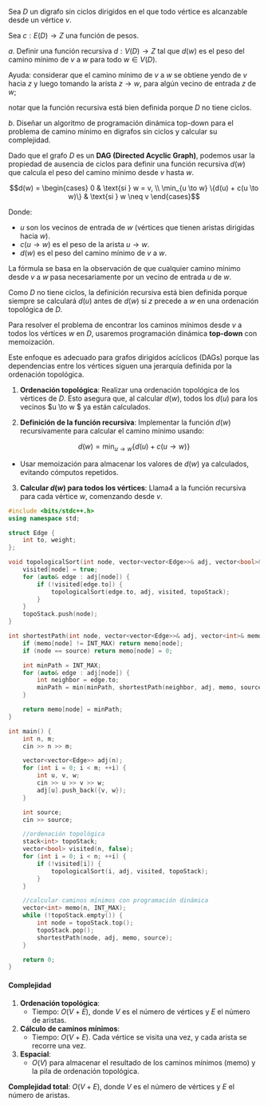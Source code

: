 Sea $D$ un digrafo sin ciclos dirigidos en el que todo vértice es alcanzable desde un vértice $v$. 

Sea $c : E(D) \to Z$ una función de pesos.

$a.$ Definir una función recursiva $d : V (D) \to Z$ tal que $d(w)$ es el peso del camino mínimo de $v$ a $w$ para todo $w \in V (D)$. 

Ayuda: considerar que el camino mínimo de $v$ a $w$ se obtiene
yendo de $v$ hacia $z$ y luego tomando la arista $z \to w$, para algún vecino de entrada $z$ de $w$;

notar que la función recursiva está bien definida porque $D$ no tiene ciclos.

$b.$ Diseñar un algoritmo de programación dinámica top-down para el problema de camino
mínimo en digrafos sin ciclos y calcular su complejidad.

Dado que el grafo $D$ es un **DAG (Directed Acyclic Graph)**, podemos usar la propiedad de ausencia de ciclos para definir una función recursiva $d(w)$ que calcula el peso del camino mínimo desde $v$ hasta $w$. 

```math
d(w) = \begin{cases} 
0 & \text{si } w = v, \\ 
\min_{u \to w} \{d(u) + c(u \to w)\} & \text{si } w \neq v
\end{cases}
```

Donde:
- $u$ son los vecinos de entrada de $w$ (vértices que tienen aristas dirigidas hacia $w$).
- $c(u \to w)$ es el peso de la arista $u \to w$.
- $d(w)$ es el peso del camino mínimo de $v$ a $w$.

La fórmula se basa en la observación de que cualquier camino mínimo desde $v$ a $w$ pasa necesariamente por un vecino de entrada $u$ de $w$.

Como $D$ no tiene ciclos, la definición recursiva está bien definida porque siempre se calculará $d(u)$ antes de $d(w)$ si $z$ precede a $w$ en una ordenación topológica de $D$.

Para resolver el problema de encontrar los caminos mínimos desde $v$ a todos los vértices $w$ en $D$, usaremos programación dinámica **top-down** con memoización. 

Este enfoque es adecuado para grafos dirigidos acíclicos (DAGs) porque las dependencias entre los vértices siguen una jerarquía definida por la ordenación topológica.

1. **Ordenación topológica**: Realizar una ordenación topológica de los vértices de $D$. Esto asegura que, al calcular $d(w)$, todos los $d(u)$ para los vecinos $u \to w $ ya están calculados.

2. **Definición de la función recursiva**: Implementar la función $d(w)$ recursivamente para calcular el camino mínimo usando:

$$d(w) = \min_{u \to w} \{d(u) + c(u \to w)\}$$

- Usar memoización para almacenar los valores de $d(w)$ ya calculados, evitando cómputos repetidos.

3. **Calcular $d(w)$ para todos los vértices**: Llama4 a la función recursiva para cada vértice $w$, comenzando desde $v$.

```cpp
#include <bits/stdc++.h>
using namespace std;

struct Edge {
    int to, weight;
};

void topologicalSort(int node, vector<vector<Edge>>& adj, vector<bool>& visited, stack<int>& topoStack) {
    visited[node] = true;
    for (auto& edge : adj[node]) {
        if (!visited[edge.to]) {
            topologicalSort(edge.to, adj, visited, topoStack);
        }
    }
    topoStack.push(node);
}

int shortestPath(int node, vector<vector<Edge>>& adj, vector<int>& memo, int source) {
    if (memo[node] != INT_MAX) return memo[node];
    if (node == source) return memo[node] = 0;

    int minPath = INT_MAX;
    for (auto& edge : adj[node]) {
        int neighbor = edge.to;
        minPath = min(minPath, shortestPath(neighbor, adj, memo, source) + edge.weight);
    }

    return memo[node] = minPath;
}

int main() {
    int n, m;
    cin >> n >> m;

    vector<vector<Edge>> adj(n);
    for (int i = 0; i < m; ++i) {
        int u, v, w;
        cin >> u >> v >> w;
        adj[u].push_back({v, w});
    }

    int source;
    cin >> source;

    //ordenación topológica
    stack<int> topoStack;
    vector<bool> visited(n, false);
    for (int i = 0; i < n; ++i) {
        if (!visited[i]) {
            topologicalSort(i, adj, visited, topoStack);
        }
    }

    //calcular caminos mínimos con programación dinámica
    vector<int> memo(n, INT_MAX);
    while (!topoStack.empty()) {
        int node = topoStack.top();
        topoStack.pop();
        shortestPath(node, adj, memo, source);
    }

    return 0;
}
```

#### Complejidad
1. **Ordenación topológica**:
   - Tiempo: $O(V + E)$, donde $V$ es el número de vértices y $E$ el número de aristas.
2. **Cálculo de caminos mínimos**:
   - Tiempo: $O(V + E)$. Cada vértice se visita una vez, y cada arista se recorre una vez.
3. **Espacial**:
   - $O(V)$ para almacenar el resultado de los caminos mínimos (memo) y la pila de ordenación topológica.

**Complejidad total**: $O(V + E)$, donde $V$ es el número de vértices y $E$ el número de aristas.